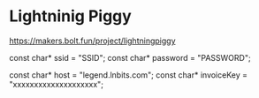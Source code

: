 Lightninig Piggy
====
https://makers.bolt.fun/project/lightningpiggy


const char* ssid     = "SSID";
const char* password = "PASSWORD";

const char* host = "legend.lnbits.com";
const char* invoiceKey = "xxxxxxxxxxxxxxxxxxxx";